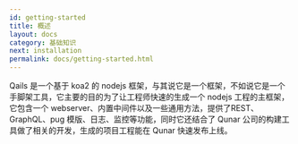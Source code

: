 ```yaml
---
id: getting-started
title: 概述
layout: docs
category: 基础知识
next: installation
permalink: docs/getting-started.html
---
```


Qails 是一个基于 koa2 的 nodejs 框架，与其说它是一个框架，不如说它是一个手脚架工具，它主要的目的为了让工程师快速的生成一个 nodejs 工程的主框架，它包含一个 webserver、内置中间件以及一些通用方法，提供了REST、GraphQL、pug 模版、日志、监控等功能，同时它还结合了 Qunar 公司的构建工具做了相关的开发，生成的项目工程能在 Qunar 快速发布上线。
